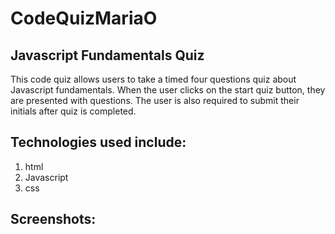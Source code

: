 # CodeQuizMariaO

## Javascript Fundamentals Quiz

This code quiz allows users to take a timed four questions quiz about Javascript fundamentals.
When the user clicks on the start quiz button, they are presented with questions.
The user is also required to submit their initials after quiz is completed.

## Technologies used include:

1. html
2. Javascript
3. css

## Screenshots:

